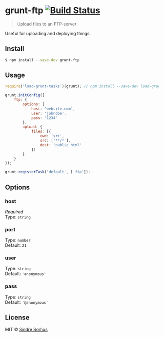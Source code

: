 # grunt-ftp [![Build Status](https://travis-ci.org/sindresorhus/grunt-ftp.svg?branch=master)](https://travis-ci.org/sindresorhus/grunt-ftp)

> Upload files to an FTP-server

Useful for uploading and deploying things.


## Install

```sh
$ npm install --save-dev grunt-ftp
```


## Usage

```js
require('load-grunt-tasks')(grunt); // npm install --save-dev load-grunt-tasks

grunt.initConfig({
	ftp: {
		options: {
			host: 'website.com',
			user: 'johndoe',
			pass: '1234'
		},
		upload: {
			files: [{
				cwd: 'src',
				src: ['**/*'],
				dest: 'public_html'
			}]
		}
	}
});

grunt.registerTask('default', ['ftp']);
```

## Options

### host

*Required*  
Type: `string`

### port

Type: `number`  
Default: `21`

### user

Type: `string`  
Default: `'anonymous'`

### pass

Type: `string`  
Default: `'@anonymous'`


## License

MIT © [Sindre Sorhus](http://sindresorhus.com)
